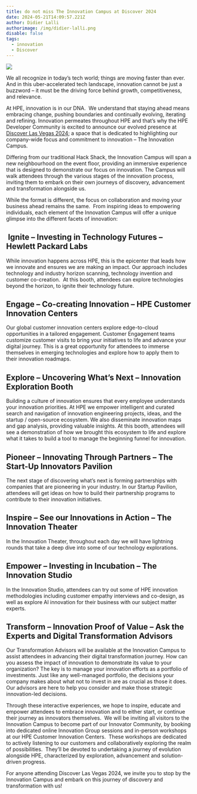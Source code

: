 ```yaml
---
title: do not miss The Innovation Campus at Discover 2024
date: 2024-05-21T14:09:57.221Z
author: Didier Lalli
authorimage: /img/didier-lalli.png
disable: false
tags:
  - innovation
  - Discover
---
```

![](https://www.hpe.com/content/dam/hpe/shared-publishing/images-norend/discover/2024/backgrounds/Discover-2024-Sphere-Customer-Story-2-9-6-1.jpg.hpetransform/bounded-resize:width=3840/image.webp)

We all recognize in today’s tech world; things are moving faster than ever. And in this uber-accelerated tech landscape, innovation cannot be just a buzzword – it must be the driving force behind growth, competitiveness, and relevance.   

At HPE, innovation is in our DNA.  We understand that staying ahead means embracing change, pushing boundaries and continually evolving, iterating and refining. Innovation permeates throughout HPE and that’s why the HPE Developer Community is excited to announce our evolved presence at [Discover Las Vegas 2024](https://www.hpe.com/us/en/discover.html); a space that is dedicated to highlighting our company-wide focus and commitment to innovation – The Innovation Campus.  

Differing from our traditional Hack Shack, the Innovation Campus will span a new neighbourhood on the event floor, providing an immersive experience that is designed to demonstrate our focus on innovation. The Campus will walk attendees through the various stages of the innovation process, inviting them to embark on their own journeys of discovery, advancement and transformation alongside us. 

While the format is different, the focus on collaboration and moving your business ahead remains the same.  From inspiring ideas to empowering individuals, each element of the Innovation Campus will offer a unique glimpse into the different facets of innovation:  

##  Ignite – Investing in Technology Futures – Hewlett Packard Labs 

While innovation happens across HPE, this is the epicenter that leads how we innovate and ensures we are making an impact. Our approach includes technology and industry horizon scanning, technology invention and customer co-creation.  At this booth, attendees can explore technologies beyond the horizon, to ignite their technology future. 

## Engage – Co-creating Innovation – HPE Customer Innovation Centers 

Our global customer innovation centers explore edge-to-cloud opportunities in a tailored engagement. Customer Engagement teams customize customer visits to bring your initiatives to life and advance your digital journey. This is a great opportunity for attendees to immerse themselves in emerging technologies and explore how to apply them to their innovation roadmaps. 

## Explore – Uncovering What’s Next – Innovation Exploration Booth  

Building a culture of innovation ensures that every employee understands your innovation priorities. At HPE we empower intelligent and curated search and navigation of innovation engineering projects, ideas, and the startup / open-source ecosystem. We also disseminate innovation maps and gap analysis, providing valuable insights. At this booth, attendees will see a demonstration of how we brought this ecosystem to life and explore what it takes to build a tool to manage the beginning funnel for innovation. 

## Pioneer – Innovating Through Partners – The Start-Up Innovators Pavilion 

The next stage of discovering what’s next is forming partnerships with companies that are pioneering in your industry. In our Startup Pavilion, attendees will get ideas on how to build their partnership programs to contribute to their innovation initiatives. 

## Inspire – See our Innovations in Action – The Innovation Theater 

In the Innovation Theater, throughout each day we will have lightning rounds that take a deep dive into some of our technology explorations.  

## Empower – Investing in Incubation – The Innovation Studio 

In the Innovation Studio, attendees can try out some of HPE innovation methodologies including customer empathy interviews and co-design, as well as explore AI innovation for their business with our subject matter experts.  

## Transform – Innovation Proof of Value – Ask the Experts and Digital Transformation Advisors 

Our Transformation Advisors will be available at the Innovation Campus to assist attendees in advancing their digital transformation journey. How can you assess the impact of innovation to demonstrate its value to your organization? The key is to manage your innovation efforts as a portfolio of investments. Just like any well-managed portfolio, the decisions your company makes about what not to invest in are as crucial as those it does. Our advisors are here to help you consider and make those strategic innovation-led decisions. 



Through these interactive experiences, we hope to inspire, educate and empower attendees to embrace innovation and to either start, or continue their journey as innovators themselves.  We will be inviting all visitors to the Innovation Campus to become part of our Innovator Community, by booking into dedicated online Innovation Group sessions and in-person workshops at our HPE Customer Innovation Centers.  These workshops are dedicated to actively listening to our customers and collaboratively exploring the realm of possibilities.  They’ll be devoted to undertaking a journey of evolution alongside HPE, characterized by exploration, advancement and solution-driven progress. 

For anyone attending Discover Las Vegas 2024, we invite you to stop by the Innovation Campus and embark on this journey of discovery and transformation with us!